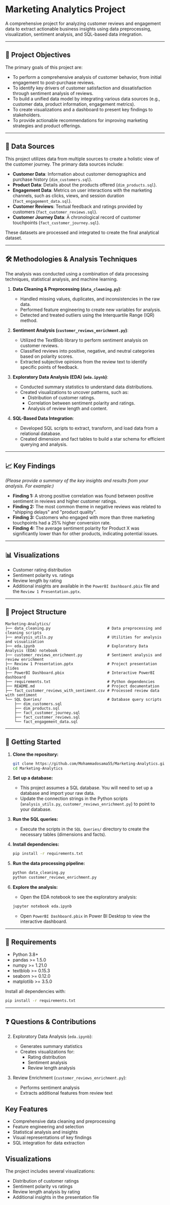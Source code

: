 # Marketing Analytics Project

A comprehensive project for analyzing customer reviews and engagement data to extract actionable business insights using data preprocessing, visualization, sentiment analysis, and SQL-based data integration.

---

## 🎯 Project Objectives

The primary goals of this project are:
- To perform a comprehensive analysis of customer behavior, from initial engagement to post-purchase reviews.
- To identify key drivers of customer satisfaction and dissatisfaction through sentiment analysis of reviews.
- To build a unified data model by integrating various data sources (e.g., customer data, product information, engagement metrics).
- To create visualizations and a dashboard to present key findings to stakeholders.
- To provide actionable recommendations for improving marketing strategies and product offerings.

---

## 💾 Data Sources

This project utilizes data from multiple sources to create a holistic view of the customer journey. The primary data sources include:
- **Customer Data**: Information about customer demographics and purchase history (`dim_customers.sql`).
- **Product Data**: Details about the products offered (`dim_products.sql`).
- **Engagement Data**: Metrics on user interactions with the marketing channels, such as clicks, views, and session duration (`fact_engagement_data.sql`).
- **Customer Reviews**: Textual feedback and ratings provided by customers (`fact_customer_reviews.sql`).
- **Customer Journey Data**: A chronological record of customer touchpoints (`fact_customer_journey.sql`).

These datasets are processed and integrated to create the final analytical dataset.

---

## 🛠️ Methodologies & Analysis Techniques

The analysis was conducted using a combination of data processing techniques, statistical analysis, and machine learning.

1.  **Data Cleaning & Preprocessing (`data_cleaning.py`)**:
    -   Handled missing values, duplicates, and inconsistencies in the raw data.
    -   Performed feature engineering to create new variables for analysis.
    -   Detected and treated outliers using the Interquartile Range (IQR) method.

2.  **Sentiment Analysis (`customer_reviews_enrichment.py`)**:
    -   Utilized the TextBlob library to perform sentiment analysis on customer reviews.
    -   Classified reviews into positive, negative, and neutral categories based on polarity scores.
    -   Extracted subjective opinions from the review text to identify specific points of feedback.

3.  **Exploratory Data Analysis (EDA) (`eda.ipynb`)**:
    -   Conducted summary statistics to understand data distributions.
    -   Created visualizations to uncover patterns, such as:
        -   Distribution of customer ratings.
        -   Correlation between sentiment polarity and ratings.
        -   Analysis of review length and content.

4.  **SQL-Based Data Integration**:
    -   Developed SQL scripts to extract, transform, and load data from a relational database.
    -   Created dimension and fact tables to build a star schema for efficient querying and analysis.

---

## 📈 Key Findings

*(Please provide a summary of the key insights and results from your analysis. For example:)*
- **Finding 1:** A strong positive correlation was found between positive sentiment in reviews and higher customer ratings.
- **Finding 2:** The most common theme in negative reviews was related to "shipping delays" and "product quality".
- **Finding 3:** Customers who engaged with more than three marketing touchpoints had a 25% higher conversion rate.
- **Finding 4:** The average sentiment polarity for Product X was significantly lower than for other products, indicating potential issues.

---

## 📊 Visualizations

- Customer rating distribution
- Sentiment polarity vs. ratings
- Review length by rating
- Additional insights are available in the `PowerBI Dashboard.pbix` file and the `Review 1 Presentation.pptx`.

---

## 📂 Project Structure

```
Marketing-Analytics/
├── data_cleaning.py                         # Data preprocessing and cleaning scripts
├── analysis_utils.py                        # Utilities for analysis and visualization
├── eda.ipynb                                # Exploratory Data Analysis (EDA) notebook
├── customer_reviews_enrichment.py           # Sentiment analysis and review enrichment
├── Review 1 Presentation.pptx               # Project presentation slides
├── PowerBI Dashboard.pbix                   # Interactive PowerBI dashboard
├── requirements.txt                         # Python dependencies
├── README.md                                # Project documentation
├── fact_customer_reviews_with_sentiment.csv # Processed review data with sentiment
└── SQL Queries/                             # Database query scripts
    ├── dim_customers.sql
    ├── dim_products.sql
    ├── fact_customer_journey.sql
    ├── fact_customer_reviews.sql
    └── fact_engagement_data.sql
```

---

## 🚀 Getting Started

1.  **Clone the repository:**
    ```bash
    git clone https://github.com/Mohammadosama55/Marketing-Analytics.git
    cd Marketing-Analytics
    ```

2.  **Set up a database:**
    -   This project assumes a SQL database. You will need to set up a database and import your raw data.
    -   Update the connection strings in the Python scripts (`analysis_utils.py`, `customer_reviews_enrichment.py`) to point to your database.

3.  **Run the SQL queries:**
    -   Execute the scripts in the `SQL Queries/` directory to create the necessary tables (dimensions and facts).

4.  **Install dependencies:**
    ```bash
    pip install -r requirements.txt
    ```

5.  **Run the data processing pipeline:**
    ```bash
    python data_cleaning.py
    python customer_reviews_enrichment.py
    ```

6.  **Explore the analysis:**
    -   Open the EDA notebook to see the exploratory analysis:
      ```bash
      jupyter notebook eda.ipynb
      ```
    -   Open `PowerBI Dashboard.pbix` in Power BI Desktop to view the interactive dashboard.

---

## 🔧 Requirements

- Python 3.8+
- pandas >= 1.5.0
- numpy >= 1.21.0
- textblob >= 0.15.3
- seaborn >= 0.12.0
- matplotlib >= 3.5.0

Install all dependencies with:

```bash
pip install -r requirements.txt
```

---

## ❓ Questions & Contributions


2. Exploratory Data Analysis (`eda.ipynb`):
   - Generates summary statistics
   - Creates visualizations for:
     - Rating distribution
     - Sentiment analysis
     - Review length analysis

3. Review Enrichment (`customer_reviews_enrichment.py`):
   - Performs sentiment analysis
   - Extracts additional features from review text

## Key Features
- Comprehensive data cleaning and preprocessing
- Feature engineering and selection
- Statistical analysis and insights
- Visual representations of key findings
- SQL integration for data extraction

## Visualizations
The project includes several visualizations:
- Distribution of customer ratings
- Sentiment polarity vs ratings
- Review length analysis by rating
- Additional insights in the presentation file

